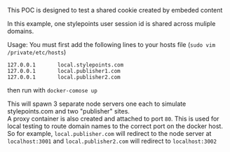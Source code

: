 This POC is designed to test a shared cookie created by embeded content

In this example, one stylepoints user session id is shared across muliple domains.

Usage:
You must first add the following lines to your hosts file (`sudo vim /private/etc/hosts`)
```
127.0.0.1       local.stylepoints.com
127.0.0.1       local.publisher1.com
127.0.0.1       local.publisher2.com
```

then run with `docker-comose up`

This will spawn 3 separate node servers one each to simulate stylepoints.com and two "publisher" sites.  
A proxy container is also created and attached to port `80`. This is used for local testing to route domain names to the correct port on the docker host. So for example, `local.publisher.com` will redirect to the node server at `localhost:3001` and `local.publisher2.com` will redirect to `localhost:3002` 
